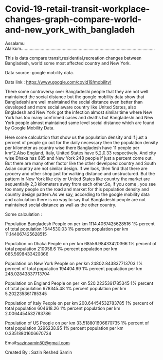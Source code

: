 # Covid-19-retail-transit-workplace-changes-graph-compare-world-and-new_york_with_bangladeh

Assalamu Alaikum.............................................................................................................

This is data compare transit,residential,recreation changes between Bangladesh, world some most affected country and New York.

Data source: google mobility data.

Data link : https://www.google.com/covid19/mobility/


There some controversy over Bangladeshi people that they are not well maintained the social distance but the google mobility data show that
Bangladeshi are well maintained the social distance even better than developed and more social aware country like United States,
also Bngladesh and New York got the infection almost similar time where New York has too many confirmed cases and deaths but 
Bangladeshi and New York people almost maintained same level social distance which are found by Google Mobility Data.



Here some calculation that show us the population density and if just a percent of people go out for the daily necessary then 
the population density per kilometer as country wise there Bangladesh have 11 people per km^2.Also England, Italy, United States have 5,2,0.33 respectively. And city wise Dhaka has 685 and New York 248 people if just a percent come out. But there are many other factor like the other develpoed country and South Asian country are not similar design. If we look, then find that there are grocery and other shop just for walking distance and unstructured. But the pattern in New York like city or United States like country the market are sequentially 2,3 kilometers away from each other.So, if you come , you see too many people on the road and market for this population density and country design pattern.As we say, according to the google mobility data and calculation there is no way to say that Bangladeshi people are not maintained social distance as wall as the other country.


Some calculation : 


Population Bangladesh
People on per km 1114.4067425628516
1% percent of total population 1644530.03
1% percent population per km 11.144067425628515


Population on Dhaka
People on per km 68556.98433420366
1% percent of total population 210058.6
1% percent population per km 685.5698433420366


Population on New York
People on per km 24802.843837713703
1% percent of total population 194404.69
1% percent population per km 248.02843837713704


Population on England
People on per km 520.2235361785345
1% percent of total population 678345.48
1% percent population per km 5.202235361785345


Population of Italy
People on per km 200.64454532783785
1% percent of total population 604618.26
1% percent population per km 2.0064454532783786


Population of US
People on per km 33.518801606670735
1% percent of total population 3296238.95
1% percent population per km 0.33518801606670734





Email:sazinsamin50@gmail.com

Created By : Sazin Reshed Samin
